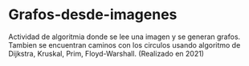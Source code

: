 # Grafos-desde-imagenes
 Actividad de algoritmia donde se lee una imagen y se generan grafos. Tambien se encuentran caminos con los circulos usando algoritmo de Dijkstra, Kruskal, Prim, Floyd-Warshall.
 (Realizado en 2021)